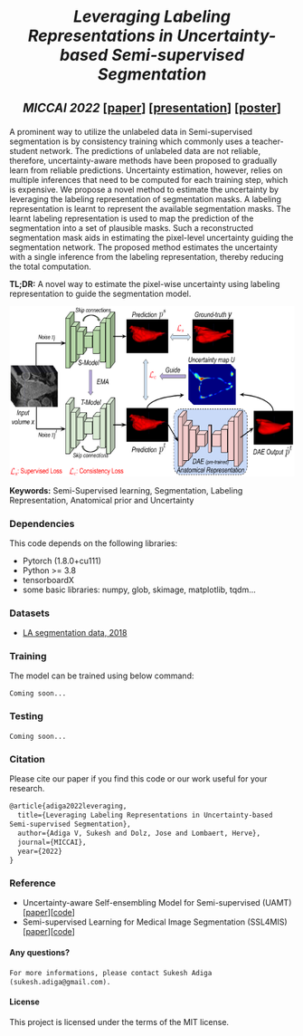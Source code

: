 # <p align="center"> _Leveraging Labeling Representations in Uncertainty-based Semi-supervised Segmentation_
## <p align="center"> _MICCAI 2022_  [[paper](https://arxiv.org/pdf/2203.05682.pdf)] [[presentation](https://github.com/adigasu/Labeling_Representations/blob/main/Files/Labeling%20representation.pdf)] [[poster](https://github.com/adigasu/Labeling_Representations/blob/main/Files/MICCAI2022_poster.pdf)]

A prominent way to utilize the unlabeled data in Semi-supervised segmentation is by consistency training which commonly uses a teacher-student network. The predictions of unlabeled data are not reliable, therefore, uncertainty-aware methods have been proposed to gradually learn from reliable predictions. Uncertainty estimation, however, relies on multiple inferences that need to be computed for each training step, which is expensive. We propose a novel method to estimate the uncertainty by leveraging the labeling representation of segmentation masks. A labeling representation is learnt to represent the available segmentation masks. The learnt labeling representation is used to map the prediction of the segmentation into a set of plausible masks. Such a reconstructed segmentation mask aids in estimating the pixel-level uncertainty guiding the segmentation network. The proposed method estimates the uncertainty with a single inference from the labeling representation, thereby reducing the total computation.

**TL;DR:** A novel way to estimate the pixel-wise uncertainty using labeling representation to guide the segmentation model.

<p align="center">  <img src = 'Files/Anatomical_rep_Arch.png' height = '300px'>

**Keywords:** Semi-Supervised learning, Segmentation, Labeling Representation, Anatomical prior and Uncertainty


### Dependencies
This code depends on the following libraries:

- Pytorch (1.8.0+cu111)
- Python >= 3.8
- tensorboardX
- some basic libraries: numpy, glob, skimage, matplotlib, tqdm...

### Datasets
- [LA segmentation data, 2018](https://github.com/yulequan/UA-MT/tree/master/data)

### Training
The model can be trained using below command:  
```
Coming soon...
```

### Testing
```
Coming soon...
```

### Citation
Please cite our paper if you find this code or our work useful for your research.

```
@article{adiga2022leveraging,
  title={Leveraging Labeling Representations in Uncertainty-based Semi-supervised Segmentation},
  author={Adiga V, Sukesh and Dolz, Jose and Lombaert, Herve},
  journal={MICCAI},
  year={2022}
}
```

### Reference
- Uncertainty-aware Self-ensembling Model for Semi-supervised (UAMT) [[paper](https://arxiv.org/abs/1907.07034)][[code](https://github.com/yulequan/UA-MT)]
- Semi-supervised Learning for Medical Image Segmentation (SSL4MIS) [[paper](https://arxiv.org/abs/2012.07042)][[code](https://github.com/HiLab-git/SSL4MIS/tree/master/code)]

#### Any questions?
```
For more informations, please contact Sukesh Adiga (sukesh.adiga@gmail.com).
```

#### License
This project is licensed under the terms of the MIT license. 
